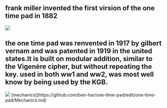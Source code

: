 

<h2>frank miller invented the first virsion of the one time pad in 1882</h2>
<img src="http://ciphermachines.com/pictures/otp/miller.jpg">
<h2>the one time pad was renvented in 1917 by gilbert vernam and was patented in 1919 in the united states.It is built on modular addition, similar to the Vigenère cipher, but without repeating the key. used in both ww1 and ww2, was most well know by being used by the KGB. </h2>
<img src="http://kryptografie.de/kryptografie/personen/images/gilbert-vernam.png">
[mechanics](https://github.com/ben-har/one-time-pad/edit/one-time-pad/Mechanics.md)


